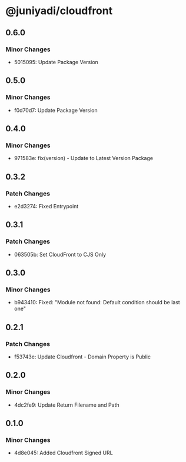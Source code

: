 # @juniyadi/cloudfront

## 0.6.0

### Minor Changes

- 5015095: Update Package Version

## 0.5.0

### Minor Changes

- f0d70d7: Update Package Version

## 0.4.0

### Minor Changes

- 971583e: fix(version) - Update to Latest Version Package

## 0.3.2

### Patch Changes

- e2d3274: Fixed Entrypoint

## 0.3.1

### Patch Changes

- 063505b: Set CloudFront to CJS Only

## 0.3.0

### Minor Changes

- b943410: Fixed: "Module not found: Default condition should be last one"

## 0.2.1

### Patch Changes

- f53743e: Update Cloudfront - Domain Property is Public

## 0.2.0

### Minor Changes

- 4dc2fe9: Update Return Filename and Path

## 0.1.0

### Minor Changes

- 4d8e045: Added Cloudfront Signed URL
